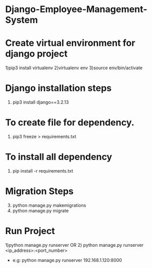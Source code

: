 # Django-Employee-Management-System

# Create virtual environment for django project
1)pip3 install virtualenv
2)virtualenv env
3)source env/bin/activate

# Django installation steps
1) pip3 install django==3.2.13

# To create file for dependency.
1) pip3 freeze > requirements.txt

# To install all dependency
1) pip install -r requirements.txt

# Migration Steps
3) python manage.py makemigrations
4) python manage.py migrate

# Run Project
1)python manage.py runserver
OR 
2) python manage.py runserver <ip_address>:<port_number>
  - e.g: python manage.py runserver 192.168.1.120:8000   
